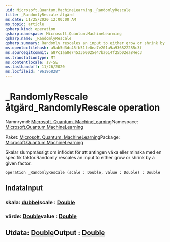 ```yaml
---
uid: Microsoft.Quantum.MachineLearning._RandomlyRescale
title: _RandomlyRescale åtgärd
ms.date: 11/25/2020 12:00:00 AM
ms.topic: article
qsharp.kind: operation
qsharp.namespace: Microsoft.Quantum.MachineLearning
qsharp.name: _RandomlyRescale
qsharp.summary: Randomly rescales an input to either grow or shrink by a given factor.
ms.openlocfilehash: a5ab5d3dc45fb51fe0ea7e201a9a936822285c3f
ms.sourcegitcommit: a87c1aa8e7453360025e47ba614f25b02ea84ec3
ms.translationtype: MT
ms.contentlocale: sv-SE
ms.lasthandoff: 11/26/2020
ms.locfileid: "96196828"
---
```

# <a name="_randomlyrescale-operation"></a><span data-ttu-id="3e391-102">_RandomlyRescale åtgärd</span><span class="sxs-lookup"><span data-stu-id="3e391-102">_RandomlyRescale operation</span></span>

<span data-ttu-id="3e391-103">Namnrymd: [Microsoft. Quantum. MachineLearning](xref:Microsoft.Quantum.MachineLearning)</span><span class="sxs-lookup"><span data-stu-id="3e391-103">Namespace: [Microsoft.Quantum.MachineLearning](xref:Microsoft.Quantum.MachineLearning)</span></span>

<span data-ttu-id="3e391-104">Paket: [Microsoft. Quantum. MachineLearning](https://nuget.org/packages/Microsoft.Quantum.MachineLearning)</span><span class="sxs-lookup"><span data-stu-id="3e391-104">Package: [Microsoft.Quantum.MachineLearning](https://nuget.org/packages/Microsoft.Quantum.MachineLearning)</span></span>


<span data-ttu-id="3e391-105">Skalar slumpmässigt om inflödet för att antingen växa eller minska med en specifik faktor.</span><span class="sxs-lookup"><span data-stu-id="3e391-105">Randomly rescales an input to either grow or shrink by a given factor.</span></span>

```qsharp
operation _RandomlyRescale (scale : Double, value : Double) : Double
```


## <a name="input"></a><span data-ttu-id="3e391-106">Indata</span><span class="sxs-lookup"><span data-stu-id="3e391-106">Input</span></span>

### <a name="scale--double"></a><span data-ttu-id="3e391-107">skala: [dubbel](xref:microsoft.quantum.lang-ref.double)</span><span class="sxs-lookup"><span data-stu-id="3e391-107">scale : [Double](xref:microsoft.quantum.lang-ref.double)</span></span>




### <a name="value--double"></a><span data-ttu-id="3e391-108">värde: [Double](xref:microsoft.quantum.lang-ref.double)</span><span class="sxs-lookup"><span data-stu-id="3e391-108">value : [Double](xref:microsoft.quantum.lang-ref.double)</span></span>





## <a name="output--double"></a><span data-ttu-id="3e391-109">Utdata: [Double](xref:microsoft.quantum.lang-ref.double)</span><span class="sxs-lookup"><span data-stu-id="3e391-109">Output : [Double](xref:microsoft.quantum.lang-ref.double)</span></span>

